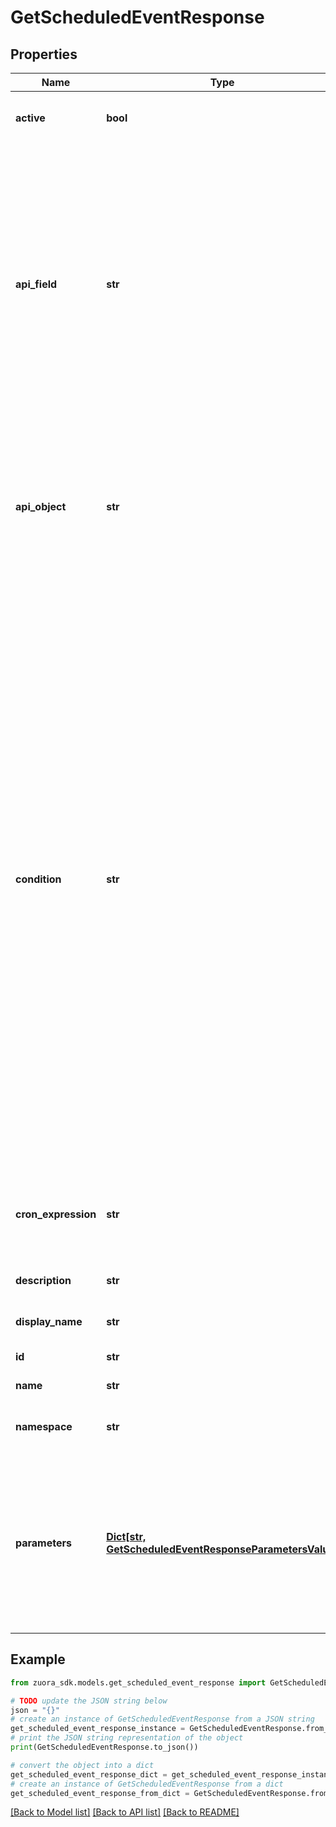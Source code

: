 # GetScheduledEventResponse


## Properties

Name | Type | Description | Notes
------------ | ------------- | ------------- | -------------
**active** | **bool** | Indicate whether the scheduled event is active or inactive | [optional] 
**api_field** | **str** | The base field of the base object in the &#x60;apiObject&#x60; field, should be in date or timestamp format. The scheduled event notifications are triggered based on this date and the event parameters (before or after a specified number of days) from notification definitions. Should be specified in the pattern: ^[A-Z][\\\\w\\\\-]*$ | [optional] 
**api_object** | **str** | The base object that the scheduled event is defined upon. The base object should contain a date or timestamp format field. Should be specified in the pattern: ^[A-Z][\\\\w\\\\-]*$ | [optional] 
**condition** | **str** | The filter rule conditions, written in [JEXL](http://commons.apache.org/proper/commons-jexl/). The scheduled event is triggered only if the condition is evaluated as true.  The rule might contain event context merge fields and data source merge fields. Data source merge fields must be from [the base object of the event or from the joined objects of the base object](https://knowledgecenter.zuora.com/DC_Developers/M_Export_ZOQL#Data_Sources_and_Objects).  Scheduled events with invalid merge fields will fail to evaluate, thus will not be triggered. For example, to trigger an invoice due date scheduled event to only invoices with an amount over 1000, you would define the following condition:   &#x60;&#x60;&#x60;Invoice.Amount &gt; 1000&#x60;&#x60;&#x60;   &#x60;Invoice.Amount&#x60; refers to the &#x60;Amount&#x60; field of the Zuora object &#x60;Invoice&#x60;. | [optional] 
**cron_expression** | **str** | The cron expression defines the time when scheduled event notifications will be sent. | [optional] 
**description** | **str** | The description of the scheduled event. | [optional] 
**display_name** | **str** | The display name of the scheduled event. | [optional] 
**id** | **str** | Scheduled event ID. | [optional] 
**name** | **str** | The name of the scheduled event. | [optional] 
**namespace** | **str** | The namespace of the scheduled event name in the &#x60;name&#x60; field. | [optional] 
**parameters** | [**Dict[str, GetScheduledEventResponseParametersValue]**](GetScheduledEventResponseParametersValue.md) | The parameter definitions of the filter rule. The names of the parameters must match with the filter rule and can&#39;t be duplicated. You should specify all the parameters when creating scheduled event notifications. | [optional] 

## Example

```python
from zuora_sdk.models.get_scheduled_event_response import GetScheduledEventResponse

# TODO update the JSON string below
json = "{}"
# create an instance of GetScheduledEventResponse from a JSON string
get_scheduled_event_response_instance = GetScheduledEventResponse.from_json(json)
# print the JSON string representation of the object
print(GetScheduledEventResponse.to_json())

# convert the object into a dict
get_scheduled_event_response_dict = get_scheduled_event_response_instance.to_dict()
# create an instance of GetScheduledEventResponse from a dict
get_scheduled_event_response_from_dict = GetScheduledEventResponse.from_dict(get_scheduled_event_response_dict)
```
[[Back to Model list]](../README.md#documentation-for-models) [[Back to API list]](../README.md#documentation-for-api-endpoints) [[Back to README]](../README.md)



